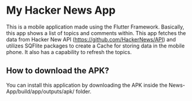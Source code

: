# My Hacker News App

This is a mobile application made using the Flutter Framework.
Basically, this app shows a list of topics and comments within.
This app fetches the data from Hacker New API (https://github.com/HackerNews/API) and utilizes SQFlite packages to create a Cache for storing data in the mobile phone.
It also has a capability to refresh the topics.


## How to download the APK?

You can install this application by downloading the APK inside the News-App/build/app/outputs/apk/ folder.
